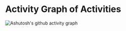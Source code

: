 # Activity Graph of Activities

 ![Ashutosh's github activity graph](https://activity-graph.herokuapp.com/graph?username=LucasHenriqueSL&theme=tokyo-night)
